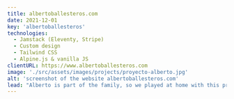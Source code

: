 ```yaml
---
title: albertoballesteros.com
date: 2021-12-01
key: 'albertoballesteros'
technologies:
  - Jamstack (Eleventy, Stripe)
  - Custom design
  - Tailwind CSS
  - Alpine.js & vanilla JS
clientURL: https://www.albertoballesteros.com
image: './src/assets/images/projects/proyecto-alberto.jpg'
alt: 'screenshot of the website albertoballesteros.com'
lead: "Alberto is part of the family, so we played at home with this project. The website, created with the Jamstack method (Eleventy, Netlify, Stripe), had to represent the dynamism, strength and electricity of the singer-songwriter's new album. The website has a shop to sell records and other merchandising products. In addition to the website, we are responsible for the design and photography of the image of the new album."
---
```

